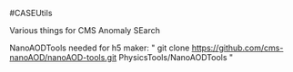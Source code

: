 #CASEUtils

Various things for CMS Anomaly SEarch

NanoAODTools needed for h5 maker: 
"
git clone https://github.com/cms-nanoAOD/nanoAOD-tools.git PhysicsTools/NanoAODTools
"
